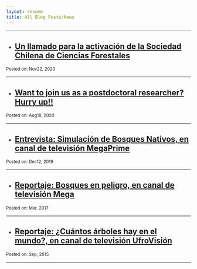 ```yaml
---
layout: resume
title: All Blog Posts/News
---
```


---
* ## [Un llamado para la activación de la Sociedad Chilena de Ciencias Forestales](/news/2020-11-22paperSocifor.md)
<sub>Posted on: Nov22, 2020</sub>


---
* ## [Want to join us as a postdoctoral researcher? Hurry up!!](/news/2020-08-18-postDoc.md) 
<sub>                                                                 Posted on: Aug18, 2020</sub>


---
* ## [Entrevista: Simulación de Bosques Nativos, en canal de televisión MegaPrime](/news/2019-12-12megaSimBnativo.md)
<sub>                                                                 Posted on: Dec12, 2019</sub>

---
* ## [Reportaje: Bosques en peligro, en canal de televisión Mega](/news/2017-03-10-mega.md)
<sub>                                                                 Posted on: Mar, 2017</sub>

---
* ## [Reportaje: ¿Cuántos árboles hay en el mundo?, en canal de televisión UfroVisión](/news/2015-09-17arbolesMundo.md)
<sub>                                                                 Posted on: Sep, 2015</sub>

---
